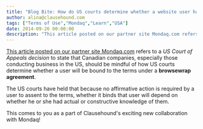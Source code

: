 ```yaml
---
title: "Blog Bite: How do US courts determine whether a website user has assented to its terms under a browsewrap agreement?"
author: alina@clausehound.com
tags: ["Terms of Use","Mondaq","Learn","USA"]
date: 2014-09-26 00:00:00
description: "This article posted on our partner site Mondaq.com refers to a US Court of Appeals decision to state that Canadian companies, especially those conducting business in the US, should be mindful of how..."
---
```


[This article posted on our partner site Mondaq.com](http://www.mondaq.com/canada/x/342684/IT+internet/Website+Terms+and+Conditions+What+Constitutes+Acceptance+A+Recent+US+Case+Casts+Doubt) refers to a *US Court of Appeals decision* to state that Canadian companies, especially those conducting business in the US, should be mindful of how US courts determine whether a user will be bound to the terms under a **browsewrap agreement**. 

The US courts have held that because no affirmative action is required by a user to assent to the terms, whether it binds that user will depend on whether he or she had actual or constructive knowledge of them.

This comes to you as a part of Clausehound's exciting new collaboration with Mondaq!
